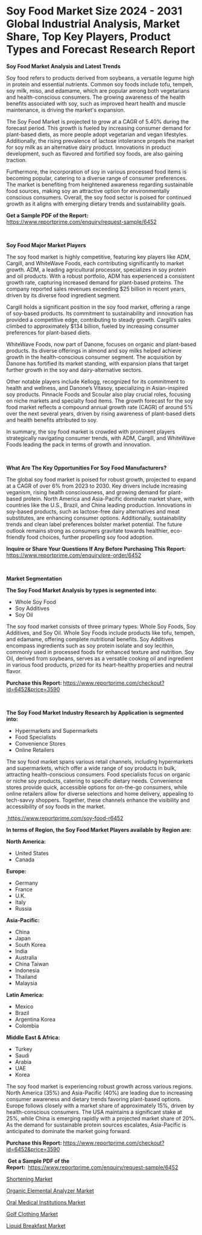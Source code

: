 <p><h1>Soy Food Market Size 2024 - 2031 Global Industrial Analysis, Market Share, Top Key Players, Product Types and Forecast Research Report</h1></p><p><strong>Soy Food Market Analysis and Latest Trends</strong></p>
<p><p>Soy food refers to products derived from soybeans, a versatile legume high in protein and essential nutrients. Common soy foods include tofu, tempeh, soy milk, miso, and edamame, which are popular among both vegetarians and health-conscious consumers. The growing awareness of the health benefits associated with soy, such as improved heart health and muscle maintenance, is driving the market's expansion.</p><p>The Soy Food Market is projected to grow at a CAGR of 5.40% during the forecast period. This growth is fueled by increasing consumer demand for plant-based diets, as more people adopt vegetarian and vegan lifestyles. Additionally, the rising prevalence of lactose intolerance propels the market for soy milk as an alternative dairy product. Innovations in product development, such as flavored and fortified soy foods, are also gaining traction.</p><p>Furthermore, the incorporation of soy in various processed food items is becoming popular, catering to a diverse range of consumer preferences. The market is benefiting from heightened awareness regarding sustainable food sources, making soy an attractive option for environmentally conscious consumers. Overall, the soy food sector is poised for continued growth as it aligns with emerging dietary trends and sustainability goals.</p></p>
<p><strong>Get a Sample PDF of the Report:&nbsp;</strong> <a href="https://www.reportprime.com/enquiry/request-sample/6452?utm_campaign=1110&utm_medium=2&utm_source=Github&utm_content=ia&utm_term=02122024&utm_id=soy-food">https://www.reportprime.com/enquiry/request-sample/6452</a></p>
<p>&nbsp;</p>
<p><strong>Soy Food Major Market Players</strong></p>
<p><p>The soy food market is highly competitive, featuring key players like ADM, Cargill, and WhiteWave Foods, each contributing significantly to market growth. ADM, a leading agricultural processor, specializes in soy protein and oil products. With a robust portfolio, ADM has experienced a consistent growth rate, capturing increased demand for plant-based proteins. The company reported sales revenues exceeding $25 billion in recent years, driven by its diverse food ingredient segment.</p><p>Cargill holds a significant position in the soy food market, offering a range of soy-based products. Its commitment to sustainability and innovation has provided a competitive edge, contributing to steady growth. Cargill’s sales climbed to approximately $134 billion, fueled by increasing consumer preferences for plant-based diets.</p><p>WhiteWave Foods, now part of Danone, focuses on organic and plant-based products. Its diverse offerings in almond and soy milks helped achieve growth in the health-conscious consumer segment. The acquisition by Danone has fortified its market standing, with expansion plans that target further growth in the soy and dairy-alternative sectors.</p><p>Other notable players include Kellogg, recognized for its commitment to health and wellness, and Danone’s Vitasoy, specializing in Asian-inspired soy products. Pinnacle Foods and Scoular also play crucial roles, focusing on niche markets and specialty food items. The growth forecast for the soy food market reflects a compound annual growth rate (CAGR) of around 5% over the next several years, driven by rising awareness of plant-based diets and health benefits attributed to soy.</p><p>In summary, the soy food market is crowded with prominent players strategically navigating consumer trends, with ADM, Cargill, and WhiteWave Foods leading the pack in terms of growth and innovation.</p></p>
<p>&nbsp;</p>
<p><strong>What Are The Key Opportunities For Soy Food Manufacturers?</strong></p>
<p><p>The global soy food market is poised for robust growth, projected to expand at a CAGR of over 6% from 2023 to 2030. Key drivers include increasing veganism, rising health consciousness, and growing demand for plant-based protein. North America and Asia-Pacific dominate market share, with countries like the U.S., Brazil, and China leading production. Innovations in soy-based products, such as lactose-free dairy alternatives and meat substitutes, are enhancing consumer options. Additionally, sustainability trends and clean label preferences bolster market potential. The future outlook remains strong as consumers gravitate towards healthier, eco-friendly food choices, further propelling soy food adoption.</p></p>
<p><strong>Inquire or Share Your Questions If Any Before Purchasing This Report:</strong> <a href="https://www.reportprime.com/enquiry/pre-order/6452?utm_campaign=1110&utm_medium=2&utm_source=Github&utm_content=ia&utm_term=02122024&utm_id=soy-food">https://www.reportprime.com/enquiry/pre-order/6452</a></p>
<p>&nbsp;</p>
<p><strong>Market Segmentation</strong></p>
<p><strong>The Soy Food Market Analysis by types is segmented into:</strong></p>
<p><ul><li>Whole Soy Food</li><li>Soy Additives</li><li>Soy Oil</li></ul></p>
<p><p>The soy food market consists of three primary types: Whole Soy Foods, Soy Additives, and Soy Oil. Whole Soy Foods include products like tofu, tempeh, and edamame, offering complete nutritional benefits. Soy Additives encompass ingredients such as soy protein isolate and soy lecithin, commonly used in processed foods for enhanced texture and nutrition. Soy Oil, derived from soybeans, serves as a versatile cooking oil and ingredient in various food products, prized for its heart-healthy properties and neutral flavor.</p></p>
<p><strong>Purchase this Report:&nbsp;</strong><a href="https://www.reportprime.com/checkout?id=6452&price=3590&utm_campaign=1110&utm_medium=2&utm_source=Github&utm_content=ia&utm_term=02122024&utm_id=soy-food">https://www.reportprime.com/checkout?id=6452&price=3590</a></p>
<p>&nbsp;</p>
<p><strong>The Soy Food Market Industry Research by Application is segmented into:</strong></p>
<p><ul><li>Hypermarkets and Supermarkets</li><li>Food Specialists</li><li>Convenience Stores</li><li>Online Retailers</li></ul></p>
<p><p>The soy food market spans various retail channels, including hypermarkets and supermarkets, which offer a wide range of soy products in bulk, attracting health-conscious consumers. Food specialists focus on organic or niche soy products, catering to specific dietary needs. Convenience stores provide quick, accessible options for on-the-go consumers, while online retailers allow for diverse selections and home delivery, appealing to tech-savvy shoppers. Together, these channels enhance the visibility and accessibility of soy foods in the market.</p></p>
<p><a href="https://www.reportprime.com/soy-food-r6452?utm_campaign=1110&utm_medium=2&utm_source=Github&utm_content=ia&utm_term=02122024&utm_id=soy-food">&nbsp;https://www.reportprime.com/soy-food-r6452</a></p>
<p><strong>In terms of Region, the Soy Food Market Players available by Region are:</strong></p>
<p>
    <p> <strong> North America: </strong>
        <ul>
            <li>United States</li>
            <li>Canada</li>
        </ul>
        </p> 
    <p> <strong> Europe: </strong>
        <ul>
            <li>Germany</li>
            <li>France</li>
            <li>U.K.</li>
            <li>Italy</li>
            <li>Russia</li>
        </ul>
        </p> 
    <p> <strong> Asia-Pacific: </strong>
        <ul>
            <li>China</li>
            <li>Japan</li>
            <li>South Korea</li>
            <li>India</li>
            <li>Australia</li>
            <li>China Taiwan</li>
            <li>Indonesia</li>
            <li>Thailand</li>
            <li>Malaysia</li>
        </ul>
        </p> 
    <p> <strong> Latin America: </strong>
        <ul>
            <li>Mexico</li>
            <li>Brazil</li>
            <li>Argentina Korea</li>
            <li>Colombia</li>
        </ul>
        </p> 
    <p> <strong> Middle East & Africa: </strong>
        <ul>
            <li>Turkey</li>
            <li>Saudi</li>
            <li>Arabia</li>
            <li>UAE</li>
            <li>Korea</li>
        </ul>
    </p>
    </p>
<p><p>The soy food market is experiencing robust growth across various regions. North America (35%) and Asia-Pacific (40%) are leading due to increasing consumer awareness and dietary trends favoring plant-based options. Europe follows closely with a market share of approximately 15%, driven by health-conscious consumers. The USA maintains a significant stake at 25%, while China is emerging rapidly with a projected market share of 20%. As the demand for sustainable protein sources escalates, Asia-Pacific is anticipated to dominate the market going forward.</p></p>
<p><strong>Purchase this Report: </strong><a href="https://www.reportprime.com/checkout?id=6452&price=3590&utm_campaign=1110&utm_medium=2&utm_source=Github&utm_content=ia&utm_term=02122024&utm_id=soy-food">https://www.reportprime.com/checkout?id=6452&price=3590</a></p>
<p>&nbsp;<strong>Get a Sample PDF of the Report:&nbsp;&nbsp;</strong><a href="https://www.reportprime.com/enquiry/request-sample/6452?utm_campaign=1110&utm_medium=2&utm_source=Github&utm_content=ia&utm_term=02122024&utm_id=soy-food">https://www.reportprime.com/enquiry/request-sample/6452</a></p>
<p><strong></strong></p>
<p><p><a href="https://www.linkedin.com/pulse/opportunities-challenges-shortening-market-strategic-insights-w6hqf?utm_campaign=1110&utm_medium=2&utm_source=Github&utm_content=ia&utm_term=02122024&utm_id=soy-food">Shortening Market</a></p><p><a href="https://www.linkedin.com/pulse/charting-future-comprehensive-analysis-global-organic-elemental-z1bce?utm_campaign=1110&utm_medium=2&utm_source=Github&utm_content=ia&utm_term=02122024&utm_id=soy-food">Organic Elemental Analyzer Market</a></p><p><a href="https://issuu.com/reportprime-2/docs/oral-medical-institutions-market-size-2030.pptx?utm_campaign=1110&utm_medium=2&utm_source=Github&utm_content=ia&utm_term=02122024&utm_id=soy-food">Oral Medical Institutions Market</a></p><p><a href="https://issuu.com/reportprime-2/docs/golf-clothing-market-size-2030.pptx?utm_campaign=1110&utm_medium=2&utm_source=Github&utm_content=ia&utm_term=02122024&utm_id=soy-food">Golf Clothing Market</a></p><p><a href="https://github.com/WillieWoodard/Market-Research-Report-List-7/blob/main/liquid-breakfast-market.md?utm_campaign=1110&utm_medium=2&utm_source=Github&utm_content=ia&utm_term=02122024&utm_id=soy-food">Liquid Breakfast Market</a></p></p>